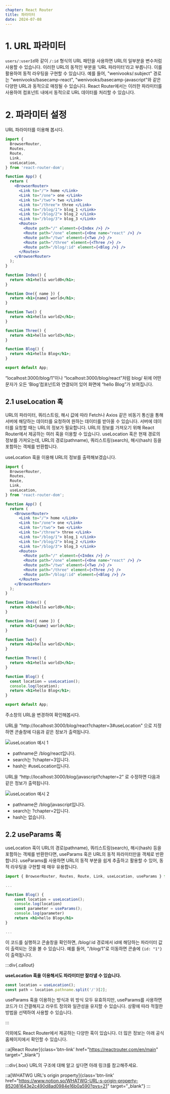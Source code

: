 ```yaml
---
chapter: React Router
title: 파라미터
date: 2024-07-08
---
```


# 1. URL 파라미터

`users/:userId`와 같이 `/:id` 형식의 URL 패턴을 사용하면 URL의 일부분을 변수처럼 사용할 수 있습니다. 이러한 URL의 동적인 부분을 ‘URL 파라미터’라고 부릅니다. 이를 활용하여 동적 라우팅을 구현할 수 있습니다. 예를 들어, "wenivooks/\:subject" 경로는 "wenivooks/basecamp-react", "wenivooks/basecamp-javascript"와 같은 다양한 URL과 동적으로 매칭될 수 있습니다. React Router에서는 이러한 파라미터를 사용하여 컴포넌트 내에서 동적으로 URL 데이터를 처리할 수 있습니다.

# 2. 파라미터 설정

URL 파라미터를 이용해 봅시다.

```jsx
import {
  BrowserRouter,
  Routes,
  Route,
  Link,
  useLocation,
} from 'react-router-dom';

function App() {
  return (
    <BrowserRouter>
      <Link to="/"> home </Link>
      <Link to="/one"> one </Link>
      <Link to="/two"> two </Link>
      <Link to="/three"> three </Link>
      <Link to="/blog/1"> blog_1 </Link>
      <Link to="/blog/2"> blog_2 </Link>
      <Link to="/blog/3"> blog_3 </Link>
      <Routes>
        <Route path="/" element={<Index />} />
        <Route path="/one" element={<One name="react" />} />
        <Route path="/two" element={<Two />} />
        <Route path="/three" element={<Three />} />
        <Route path="/blog/:id" element={<Blog />} />
      </Routes>
    </BrowserRouter>
  );
}

function Index() {
  return <h1>hello world0</h1>;
}

function One({ name }) {
  return <h1>{name} world</h1>;
}

function Two() {
  return <h1>hello world2</h1>;
}

function Three() {
  return <h1>hello world3</h1>;
}

function Blog() {
  return <h1>hello Blog</h1>;
}

export default App;
```

“localhost:3000/blog/1”이나 “localhost:3000/blog/react”처럼 blog/ 뒤에 어떤 문자가 오든 ‘Blog’컴포넌트와 연결되어 있어 화면에 “hello Blog”가 보여집니다.

## 2.1 useLocation 훅

URL의 파라미터, 쿼리스트링, 해시 값에 따라 Fetch나 Axios 같은 비동기 통신을 통해 서버에 해당하는 데이터를 요청하여 원하는 데이터를 받아올 수 있습니다. 서버에 데이터를 요청할 때는 URL의 정보가 필요합니다. URL의 정보를 가져오기 위해 React Router에서 제공하는 여러 훅을 이용할 수 있습니다. useLocation 훅은 현재 경로의 정보를 가져오는데, URL의 경로(pathname), 쿼리스트링(search), 해시(hash) 등을 포함하는 객체를 반환합니다.

useLocation 훅을 이용해 URL의 정보를 출력해보겠습니다.

```jsx
import {
  BrowserRouter,
  Routes,
  Route,
  Link,
  useLocation,
} from 'react-router-dom';

function App() {
  return (
    <BrowserRouter>
      <Link to="/"> home </Link>
      <Link to="/one"> one </Link>
      <Link to="/two"> two </Link>
      <Link to="/three"> three </Link>
      <Link to="/blog/1"> blog_1 </Link>
      <Link to="/blog/2"> blog_2 </Link>
      <Link to="/blog/3"> blog_3 </Link>
      <Routes>
        <Route path="/" element={<Index />} />
        <Route path="/one" element={<One name="react" />} />
        <Route path="/two" element={<Two />} />
        <Route path="/three" element={<Three />} />
        <Route path="/blog/:id" element={<Blog />} />
      </Routes>
    </BrowserRouter>
  );
}

function Index() {
  return <h1>hello world0</h1>;
}

function One({ name }) {
  return <h1>{name} world</h1>;
}

function Two() {
  return <h1>hello world2</h1>;
}

function Three() {
  return <h1>hello world3</h1>;
}

function Blog() {
  const location = useLocation();
  console.log(location);
  return <h1>hello Blog</h1>;
}

export default App;
```

주소창의 URL을 변경하여 확인해봅시다.

URL을 "http://localhost:3000/blog/react?chapter=3#useLocation" 으로 지정하면 콘솔창에 다음과 같은 정보가 출력됩니다.

![useLocation 예시 1](/images/basecamp-react/chapter03-3/chapter03-3-1.png)

- pathname은 /blog/react입니다.
- search는 ?chapter=3입니다.
- hash는 #useLocation입니다.

URL을 “http://localhost:3000/blog/javascript?chapter=2” 로 수정하면 다음과 같은 정보가 출력됩니다.

![useLocation 예시 2](/images/basecamp-react/chapter03-3/chapter03-3-2.png)

- pathname은 /blog/javascript입니다.
- search는 ?chapter=2입니다.
- hash는 없습니다.

## 2.2 useParams 훅

useLocation 훅이 URL의 경로(pathname), 쿼리스트링(search), 해시(hash) 등을 포함하는 객체를 반환한다면, useParams 훅은 URL의 동적 파라미터만을 객체로 반환합니다. useParams를 사용하면 URL의 동적 부분을 쉽게 추출하고 활용할 수 있어, 동적 라우팅을 구현할 때 매우 유용합니다.

```jsx
import { BrowserRouter, Routes, Route, Link, useLocation, useParams } from "react-router-dom";

...

function Blog() {
    const location = useLocation();
    console.log(location)
    const parameter = useParams();
    console.log(parameter)
    return <h1>hello Blog</h1>
}

...
```

이 코드를 실행하고 콘솔창을 확인하면, /blog/:id 경로에서 id에 해당하는 파라미터 값이 출력되는 것을 볼 수 있습니다. 예를 들어, "/blog/1"로 이동하면 콘솔에 `{id: "1"}`이 출력됩니다.

:::div{.callout}

**useLocation 훅을 이용해서도 파라미터만 잘라낼 수 있습니다.**

```jsx
const location = useLocation();
const path = location.pathname.split('/')[2];
```

useParams 훅을 이용하는 방식과 위 방식 모두 유효하지만, useParams를 사용하면 코드가 더 간결해지고 라우트 정의와 일관성을 유지할 수 있습니다. 상황에 따라 적절한 방법을 선택하여 사용할 수 있습니다.

:::

이외에도 React Router에서 제공하는 다양한 훅이 있습니다. 더 많은 정보는 아래 공식홈페이지에서 확인할 수 있습니다.

::a[React Router]{class='btn-link' href="https://reactrouter.com/en/main" target="\_blank"}

:::div{.box}
URL의 구조에 대해 알고 싶다면 아래 링크를 참고해주세요.

::a[WHATWG URL's origin property]{class='btn-link' href="https://www.notion.so/WHATWG-URL-s-origin-property-852081643e2c490d8ad0984e16b0a590?pvs=21" target="\_blank"}
:::
